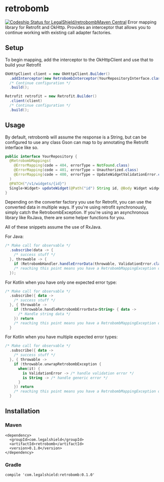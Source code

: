 # retrobomb
[ ![Codeship Status for LegalShield/retrobomb](https://app.codeship.com/projects/edfdc830-681d-0136-bff1-2264ee9649ab/status?branch=master)](https://app.codeship.com/projects/297794)[Maven Central](https://maven-badges.herokuapp.com/maven-central/com.legalshield/retrobomb/badge.svg)
Error mapping library for Retrofit and OkHttp. Provides an interceptor that allows you to continue working with existing call adapter factories.

## Setup
To begin mapping, add the interceptor to the OkHttpClient and use that to build your Retrofit
```java
OkHttpClient client = new OkHttpClient.Builder()
  .addInterceptor(new RetrobombInterceptor(YourRepositoryInterface.class)) /* Must be first interceptor */
  /* Continue configuration */
  .build();

Retrofit retrofit = new Retrofit.Builder()
  .client(client)
  /* Continue configuration */
  .build();
```

## Usage
By default, retrobomb will assume the response is a String, but can be configured to use any class Gson can map to by annotating the Retrofit interface like so.
```java
public interface YourRepository {
  @RetrobombMappings(
    @ErrorMapping(code = 404, errorType = NotFound.class)
    @ErrorMapping(code = 401, errorType = Unauthorized.class)
    @ErrorMapping(code = 400, errorType = UpdateWidgetValidationError.class)
  )
  @PATCH("/v1/widgets/{id}")
  Single<Widget> updateWidget(@Path("id") String id, @Body Widget widget);
}
```

Depending on the converter factory you use for Retrofit, you can use the converted data in multiple ways. If you're using retrofit synchronously, simply catch the RetrobombException. If you're using an asynchronous library like RxJava, there are some helper functions for you.

All of these snippets assume the use of RxJava.

For Java:
```java
/* Make call for observable */
  .subscribe(data -> {
    /* success stuff */
  }, throwable -> {
    if (RetrobombHandler.handleErrorData(throwable, ValidationError.class, this::handleValidationError)) return;
    /* reaching this point means you have a RetrobombMappingException or IOException due to connectivity etc. */
  });
```

For Kotlin when you have only one expected error type:
```kotlin
/* Make call for observable */
  .subscribe({ data ->
    /* success stuff */
  }, { throwable ->
    if (throwable.handleRetrobombErrorData<String> { data ->
      /* Handle string data */
    }) return
    /* reaching this point means you have a RetrobombMappingException or IOException due to connectivity etc. */
  }
```

For Kotlin when you have multiple expected error types:
```kotlin
/* Make call for observable */
  .subscribe({ data ->
    /* success stuff */
  }, { throwable ->
    if (throwable.unwrapRetrobombException {
      when(it) {
        is ValidationError -> /* handle validation error */
        is String -> /* handle generic error */
      }
    }) return
    /* reaching this point means you have a RetrobombMappingException or IOException due to connectivity etc. */
  }
```

## Installation
### Maven
```
<dependency>
  <groupId>com.legalshield</groupId>
  <artifactId>retrobomb</artifactId>
  <version>0.1.0</version>
</dependency>
```

### Gradle
```
compile 'com.legalshield:retrobomb:0.1.0'
```
